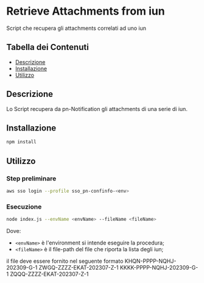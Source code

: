 # Retrieve Attachments from iun

Script che recupera gli attachments correlati ad uno iun

## Tabella dei Contenuti

- [Descrizione](#descrizione)
- [Installazione](#installazione)
- [Utilizzo](#utilizzo)

## Descrizione

Lo Script recupera da pn-Notification gli attachments di una serie di iun.

## Installazione

```bash
npm install
```

## Utilizzo
### Step preliminare

```bash
aws sso login --profile sso_pn-confinfo-<env>
```

### Esecuzione
```bash  
node index.js --envName <envName> --fileName <fileName> 
```
Dove:
- `<envName>` è l'environment si intende eseguire la procedura;
- `<fileName>` è il file-path del file che riporta la lista degli iun;

il file deve essere fornito nel seguente formato
KHQN-PPPP-NQHJ-202309-G-1
ZWGQ-ZZZZ-EKAT-202307-Z-1
KKKK-PPPP-NQHJ-202309-G-1
ZQQQ-ZZZZ-EKAT-202307-Z-1